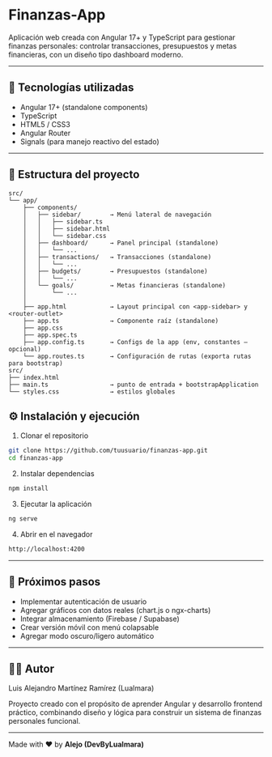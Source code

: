 # Finanzas-App

Aplicación web creada con Angular 17+ y TypeScript para gestionar finanzas personales: controlar transacciones, presupuestos y metas financieras, con un diseño tipo dashboard moderno.

---

## 🚀 Tecnologías utilizadas

* Angular 17+ (standalone components)
* TypeScript
* HTML5 / CSS3
* Angular Router
* Signals (para manejo reactivo del estado)

---

## 📂 Estructura del proyecto

```
src/
└── app/
    ├── components/
    │   ├── sidebar/        → Menú lateral de navegación
    │   │   ├── sidebar.ts
    │   │   ├── sidebar.html
    │   │   └── sidebar.css
    │   ├── dashboard/      → Panel principal (standalone)
    │   │   └── ...
    │   ├── transactions/   → Transacciones (standalone)
    │   │   └── ...
    │   ├── budgets/        → Presupuestos (standalone)
    │   │   └── ...
    │   └── goals/          → Metas financieras (standalone)
    │       └── ...
    │
    ├── app.html            → Layout principal con <app-sidebar> y <router-outlet>
    ├── app.ts              → Componente raíz (standalone)
    ├── app.css
    ├── app.spec.ts
    ├── app.config.ts       → Configs de la app (env, constantes — opcional)
    └── app.routes.ts       → Configuración de rutas (exporta rutas para bootstrap)
src/
├── index.html
├── main.ts                 → punto de entrada + bootstrapApplication
└── styles.css              → estilos globales
```

## ⚙️ Instalación y ejecución
1. Clonar el repositorio
```bash
git clone https://github.com/tuusuario/finanzas-app.git
cd finanzas-app
```

2. Instalar dependencias
```bash
npm install
```

3. Ejecutar la aplicación
```bash
ng serve
```

4. Abrir en el navegador
```bash
http://localhost:4200
```

---

## 🧠 Próximos pasos

 * Implementar autenticación de usuario
 * Agregar gráficos con datos reales (chart.js o ngx-charts)
 * Integrar almacenamiento (Firebase / Supabase)
 * Crear versión móvil con menú colapsable
 * Agregar modo oscuro/ligero automático

---

## 👨‍💻 Autor

Luis Alejandro Martínez Ramírez (Lualmara)

Proyecto creado con el propósito de aprender Angular y desarrollo frontend práctico, combinando diseño y lógica para construir un sistema de finanzas personales funcional.

---

Made with ❤️ by **Alejo (DevByLualmara)**
